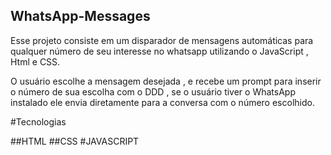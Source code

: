 ## WhatsApp-Messages
Esse projeto consiste em um disparador de mensagens automáticas para qualquer número de seu interesse no whatsapp
utilizando o JavaScript , Html e CSS.

O usuário escolhe a mensagem desejada , e recebe um prompt para inserir o número de sua escolha com o DDD , se o usuário tiver o WhatsApp instalado ele envia diretamente para a conversa com o número escolhido.

#Tecnologias

##HTML
##CSS
#JAVASCRIPT


  
